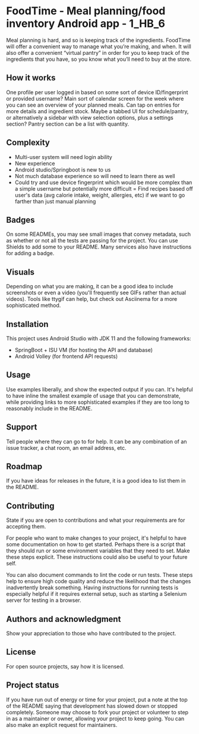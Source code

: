 # FoodTime - Meal planning/food inventory Android app - 1_HB_6

Meal planning is hard, and so is keeping track of the ingredients. FoodTime will offer a convenient way to manage what you’re making, and when. It will also offer a convenient “virtual pantry” in order for you to keep track of the ingredients that you have, so you know what you’ll need to buy at the store.

## How it works
One profile per user logged in based on some sort of device ID/fingerprint or provided username? Main sort of calendar screen for the week where you can see an overview of your planned meals. Can tap on entries for more details and ingredient stock. Maybe a tabbed UI for schedule/pantry, or alternatively a sidebar with view selection options, plus a settings section? Pantry section can be a list with quantity.

## Complexity
- Multi-user system will need login ability
- New experience
- Android studio/Springboot is new to us
- Not much database experience so will need to learn there as well
- Could try and use device fingerprint which would be more complex than a simple username but potentially more difficult
= Find recipes based off user's data (avg calorie intake, weight, allergies, etc) if we want to go farther than just manual planning

## Badges
On some READMEs, you may see small images that convey metadata, such as whether or not all the tests are passing for the project. You can use Shields to add some to your README. Many services also have instructions for adding a badge.

## Visuals
Depending on what you are making, it can be a good idea to include screenshots or even a video (you'll frequently see GIFs rather than actual videos). Tools like ttygif can help, but check out Asciinema for a more sophisticated method.

## Installation
This project uses Android Studio with JDK 11 and the following frameworks:
- SpringBoot + ISU VM (for hosting the API and database)
- Android Volley (for frontend API requests)

## Usage
Use examples liberally, and show the expected output if you can. It's helpful to have inline the smallest example of usage that you can demonstrate, while providing links to more sophisticated examples if they are too long to reasonably include in the README.

## Support
Tell people where they can go to for help. It can be any combination of an issue tracker, a chat room, an email address, etc.

## Roadmap
If you have ideas for releases in the future, it is a good idea to list them in the README.

## Contributing
State if you are open to contributions and what your requirements are for accepting them.

For people who want to make changes to your project, it's helpful to have some documentation on how to get started. Perhaps there is a script that they should run or some environment variables that they need to set. Make these steps explicit. These instructions could also be useful to your future self.

You can also document commands to lint the code or run tests. These steps help to ensure high code quality and reduce the likelihood that the changes inadvertently break something. Having instructions for running tests is especially helpful if it requires external setup, such as starting a Selenium server for testing in a browser.

## Authors and acknowledgment
Show your appreciation to those who have contributed to the project.

## License
For open source projects, say how it is licensed.

## Project status
If you have run out of energy or time for your project, put a note at the top of the README saying that development has slowed down or stopped completely. Someone may choose to fork your project or volunteer to step in as a maintainer or owner, allowing your project to keep going. You can also make an explicit request for maintainers.
